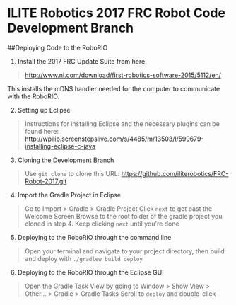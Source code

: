# ILITE Robotics 2017 FRC Robot Code Development Branch

##Deploying Code to the RoboRIO

1. Install the 2017 FRC Update Suite from here:
> <http://www.ni.com/download/first-robotics-software-2015/5112/en/>

  This installs the mDNS handler needed for the computer to communicate with the RoboRIO.

2. Setting up Eclipse
> Instructions for installing Eclipse and the necessary plugins can be found here:
> <http://wpilib.screenstepslive.com/s/4485/m/13503/l/599679-installing-eclipse-c-java>

3. Cloning the Development Branch
> Use `git clone` to clone this URL:
> <https://github.com/iliterobotics/FRC-Robot-2017.git>

4. Import the Gradle Project in Eclipse
> Go to Import > Gradle > Gradle Project
> Click `next` to get past the Welcome Screen
> Browse to the root folder of the gradle project you cloned in step 4.
> Keep clicking `next` until you're done

5. Deploying to the RoboRIO through the command line
> Open your terminal and navigate to your project directory, then build and deploy with `./gradlew build deploy`

6. Deploying to the RoboRIO through the Eclipse GUI 
> Open the Gradle Task View by going to Window > Show View > Other... > Gradle > Gradle Tasks
> Scroll to `deploy` and double-click








